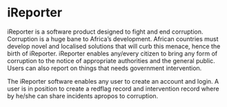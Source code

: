 # iReporter
iReporter is a software product designed to fight and end corruption.
Corruption is a huge bane to Africa’s development. African countries must develop novel and localised solutions that will curb this menace, hence the birth of iReporter. iReporter enables
any/every citizen to bring any form of corruption to the notice of appropriate authorities and the general public. Users can also report on things that needs government intervention.

The iReporter software enables any user to create an account and login.
A user is in position to create a redflag record and intervention record where by he/she can share incidents apropos to corruption.
